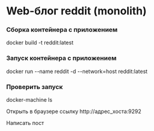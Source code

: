 # Web-блог reddit (monolith)

### Сборка контейнера с приложением

docker build -t reddit:latest


### Запуск контейнера с приложением

docker run --name reddit -d --network=host reddit:latest


### Проверить запуск

docker-machine ls

Открыть в браузере ссылку http://адрес_хоста:9292

Написать пост
